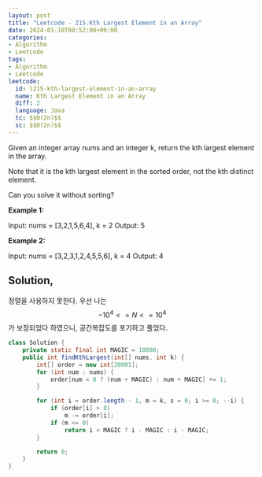 ```yaml
---
layout: post
title: "Leetcode - 215.Kth Largest Element in an Array"
date: 2024-01-10T00:52:00+09:00
categories:
- Algorithm
- Leetcode
tags:
- Algorithm
- Leetcode
leetcode:
  id: l215-kth-largest-element-in-an-array
  name: Kth Largest Element in an Array
  diff: 2
  language: Java
  tc: $$O(2n)$$
  sc: $$O(2n)$$
---
```


Given an integer array nums and an integer k, return the kth largest element in the array.

Note that it is the kth largest element in the sorted order, not the kth distinct element.

Can you solve it without sorting?

 

**Example 1:**

Input: nums = [3,2,1,5,6,4], k = 2
Output: 5

**Example 2:**

Input: nums = [3,2,3,1,2,4,5,5,6], k = 4
Output: 4


## Solution,

정렬을 사용하지 못한다. 우선 나는 $$-10^4 <= N <= 10^4$$ 가 보장되었다 하였으니, 공간복잡도를 포기하고 풀었다.

```java
class Solution {
    private static final int MAGIC = 10000;
    public int findKthLargest(int[] nums, int k) {
        int[] order = new int[20001];
        for (int num : nums) {
            order[num < 0 ? (num + MAGIC) : num + MAGIC] += 1;
        }

        for (int i = order.length - 1, m = k, s = 0; i >= 0; --i) {
            if (order[i] > 0) 
                m -= order[i];
            if (m <= 0) 
                return i < MAGIC ? i - MAGIC : i - MAGIC;
        }

        return 0;
    }
}
```

